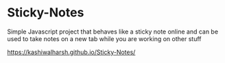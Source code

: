 # Sticky-Notes
Simple Javascript project that behaves like a sticky note online and can be used to take notes on a new tab while you are working on other stuff 

https://kashiwalharsh.github.io/Sticky-Notes/
